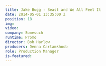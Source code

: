 ```yaml
---
title: Jake Bugg - Beast and We All Feel It
date: 2014-05-01 13:35:00 Z
position: 18
img: 
video: 
company: Somesuch
runtime: Promo
director: Bob Harlow
producers: Denna Cartamkhoob
role: Production Manager
is-featured: 
---
```


